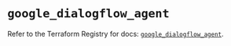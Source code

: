# `google_dialogflow_agent`

Refer to the Terraform Registry for docs: [`google_dialogflow_agent`](https://registry.terraform.io/providers/hashicorp/google/6.34.0/docs/resources/dialogflow_agent).

